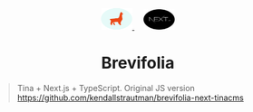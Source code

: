 <p align="center">
  <a style="padding-right: 16px;" href="https://tinacms.org">
    <img src="src/public/static/logos/Logo_Ellipse.svg" width="55" height="38">
  </a>
  <a href="https://www.nextjs.org/">
    <img src="src/public/static/logos/next-js.svg" width="55" height="36">
  </a>
</p>
<h1 align="center">
  Brevifolia
</h1>

> Tina + Next.js + TypeScript. Original JS version https://github.com/kendallstrautman/brevifolia-next-tinacms
